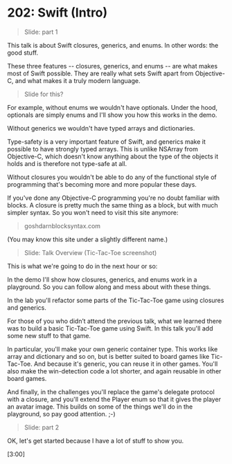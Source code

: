 # 202: Swift (Intro)

> Slide: part 1

This talk is about Swift closures, generics, and enums. In other words: the good stuff.

These three features -- closures, generics, and enums -- are what makes most of Swift possible. They are really what sets Swift apart from Objective-C, and what makes it a truly modern language.

> Slide for this?

For example, without enums we wouldn't have optionals. Under the hood, optionals are simply enums and I'll show you how this works in the demo.

Without generics we wouldn't have typed arrays and dictionaries.

Type-safety is a very important feature of Swift, and generics make it possible to have strongly typed arrays. This is unlike NSArray from Objective-C, which doesn't know anything about the type of the objects it holds and is therefore not type-safe at all.

Without closures you wouldn't be able to do any of the functional style of programming that's becoming more and more popular these days.

If you've done any Objective-C programming you're no doubt familiar with blocks. A closure is pretty much the same thing as a block, but with much simpler syntax. So you won't need to visit this site anymore:

> goshdarnblocksyntax.com

(You may know this site under a slightly different name.)

> Slide: Talk Overview (Tic-Tac-Toe screenshot)

This is what we're going to do in the next hour or so:

In the demo I'll show how closures, generics, and enums work in a playground. So you can follow along and mess about with these things.

In the lab you'll refactor some parts of the Tic-Tac-Toe game using closures and generics.

For those of you who didn’t attend the previous talk, what we learned there was to build a basic Tic-Tac-Toe game using Swift. In this talk you'll add some new stuff to that game. 

In particular, you'll make your own generic container type. This works like array and dictionary and so on, but is better suited to board games like Tic-Tac-Toe. And because it's generic, you can reuse it in other games. You'll also make the win-detection code a lot shorter, and again reusable in other board games.

And finally, in the challenges you'll replace the game's delegate protocol with a closure, and you'll extend the Player enum so that it gives the player an avatar image. This builds on some of the things we'll do in the playground, so pay good attention. ;-)

> Slide: part 2

OK, let's get started because I have a lot of stuff to show you.

[3:00]
